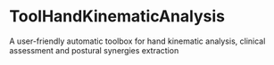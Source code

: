 # ToolHandKinematicAnalysis
A user-friendly automatic toolbox for hand kinematic analysis, clinical assessment and postural synergies extraction
